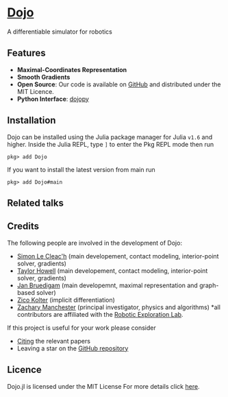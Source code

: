 # [Dojo](https://github.com/dojo-sim/Dojo.jl)
A differentiable simulator for robotics

## Features
* __Maximal-Coordinates Representation__
* __Smooth Gradients__
* __Open Source__: Our code is available on [GitHub](https://github.com/dojo-sim/Dojo.jl) and distributed under the MIT Licence.
* __Python Interface__: [dojopy](https://github.com/dojo-sim/dojopy)

## Installation
Dojo can be installed using the Julia package manager for Julia `v1.6` and higher. Inside the Julia REPL, type `]` to enter the Pkg REPL mode then run

`pkg> add Dojo`

If you want to install the latest version from main run

`pkg> add Dojo#main`

## Related talks


## Credits

The following people are involved in the development of Dojo:
* [Simon Le Cleac'h](https://simon-lc.github.io/) (main developement, contact modeling, interior-point solver, gradients)
* [Taylor Howell](https://thowell.github.io/) (main developement, contact modeling, interior-point solver, gradients)
* [Jan Bruedigam](https://github.com/janbruedigam) (main developemnt, maximal representation and graph-based solver)
* [Zico Kolter](https://zicokolter.com/) (implicit differentiation)
* [Zachary Manchester](https://www.ri.cmu.edu/ri-faculty/zachary-manchester/) (principal investigator, physics and algorithms)
\*all contributors are affiliated with the [Robotic Exploration Lab](https://roboticexplorationlab.org/).
 
If this project is useful for your work please consider
* [Citing](citing.md) the relevant papers
* Leaving a star on the [GitHub repository](https://github.com/dojo-sim/Dojo.jl)

## Licence
Dojo.jl is licensed under the MIT License For more details click [here](https://github.com/dojo-sim/Dojo.jl/blob/main/LICENSE.md).
